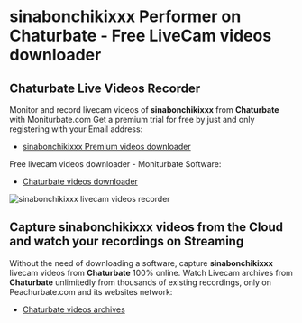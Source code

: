 # sinabonchikixxx Performer on Chaturbate - Free LiveCam videos downloader

## Chaturbate Live Videos Recorder

Monitor and record livecam videos of **sinabonchikixxx** from **Chaturbate** with Moniturbate.com
Get a premium trial for free by just and only registering with your Email address:
* [sinabonchikixxx Premium videos downloader](https://moniturbate.com/request-demo-licence-key.html)

Free livecam videos downloader - Moniturbate Software:
* [Chaturbate videos downloader](https://moniturbate.com/moniturbate-download-software.html)

![sinabonchikixxx livecam videos recorder](https://peachurnet.com/templates/moniturbate-software.png)


## Capture sinabonchikixxx videos from the Cloud and watch your recordings on Streaming

Without the need of downloading a software, capture **sinabonchikixxx** livecam videos from **Chaturbate** 100% online.
Watch Livecam archives from **Chaturbate** unlimitedly from thousands of existing recordings, only on Peachurbate.com and its websites network:
* [Chaturbate videos archives](https://peachurnet.com/)